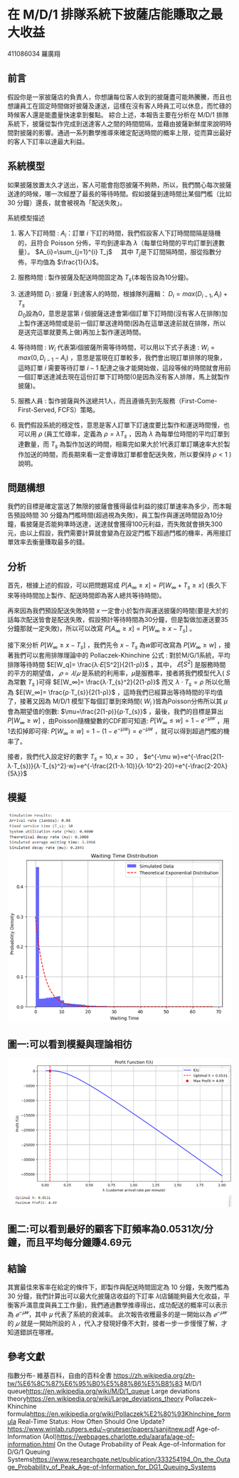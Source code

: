# 在 M/D/1 排隊系統下披薩店能賺取之最大收益
411086034 羅廣翔
## 前言
假設你是一家披薩店的負責人，你想讓每位客人收到的披薩盡可能熱騰騰，而且也想讓員工在固定時間做好披薩及運送，這樣在沒有客人時員工可以休息，而忙碌的時候客人還是能盡量快速拿到餐點。
綜合上述，本報告主要在分析在 M/D/1 排隊系統下，披薩從製作完成到送達客人之間的時間間隔，並藉由披薩新鮮度來說明時間對披薩的影響。通過一系列數學推導來確定配送時間的概率上限，從而算出最好的客人下訂率以達最大利益。


## 系統模型

如果披薩放置太久才送出，客人可能會抱怨披薩不夠熱，所以，我們關心每次披薩送達的時候，哪一次經歷了最長的等待時間。假如披薩到達時間比某個門檻（比如 30 分鐘）還長，就會被視為「配送失敗」。

系統模型描述
1. 客人下訂時間 : $A_{i}$：訂單 *i* 下訂的時間，我們假設客人下訂時間間隔是隨機的，且符合 Poisson 分佈，平均到達率為 $λ$（每單位時間的平均訂單到達數量）。
$A_{i}=\sum_{j=1}^{i} T_j$ &nbsp;&nbsp;&nbsp; 其中 $T_{j}$是下訂間隔時間，服從指數分佈，平均值為 $\frac{1}{λ}$。

1. 服務時間 : 製作披薩及配送時間固定為 $T_{s}$(本報告設為10分鐘)。

2. 送達時間 $D_{i}$ : 披薩 $i$ 到達客人的時間，根據隊列邏輯： $D_{i}=max(D_{i-1},A_{i})+T_{s}$ </br>
$D_{0}$設為0，意思是當第 $i$ 個披薩送達會第i個訂單下訂時間(沒有客人在排隊)加上製作運送時間或是前一個訂單送達時間(因為在這單送達前就在排隊，所以是送完這單就要馬上做)再加上製作運送時間。

1. 等待時間 : $W_i$ 代表第i個披薩所需等待時間，可以用以下式子表達 : $W_i=max(0,D_{i-1}-A_i)$ ，意思是當現在訂單較多，我們會出現訂單排隊的現象，這時訂單 $i$ 需要等待訂單 $i-1$ 配達之後才能開始做，這段等候的時間就會用前一個訂單送達減去現在這份訂單下訂時間(0是因為沒有客人排隊，馬上就製作披薩)。

2. 服務人員 : 製作披薩與外送總共1人，而且遵循先到先服務（First-Come-First-Served, FCFS）策略。

3. 我們假設系統的穩定性，意思是客人訂單下訂速度要比製作和運送時間慢，也可以用 $ρ$ (員工忙碌率，定義為 $ρ=λT_s$ ，因為 $λ$ 為每單位時間的平均訂單到達數量，而 $T_s$ 為製作加送的時間，相乘完如果大於1代表訂單訂購速率大於製作加送的時間，而長期來看一定會導致訂單都會配送失敗，所以要保持 $ρ< 1$ )說明。

## 問題構想
我們的目標是確定當送了無限的披薩會獲得最佳利益的接訂單速率為多少，而本報告預設時間 30 分鐘為門檻時間(超過視為失敗)，員工製作與運送時間設為10分鐘，看披薩是否能夠準時送達，送達就會獲得100元利益，而失敗就會損失300元，由以上假設，我們需要計算就會變為在設定門檻下超過門檻的機率，再用接訂單效率去衡量賺取最多的錢。

## 分析
首先，根據上述的假設，可以把問題寫成 $P[A_∞\geq x]=P[W_∞+T_{s}\geq x]$ (長久下來等待時間加上製作、配送時間即為客人總共等待時間)。

再來因為我們預設配送失敗時間 $x$ 一定會小於製作與運送披薩的時間(要是大於的話每次配送皆會是配送失敗，假設預計等待時間為30分鐘，但是製做加運送要35分鐘那就一定失敗)，所以可以改寫 $P[A_∞\geq x]=P[W_∞\geq x-T_{s}]$ 。

接下來分析 $P[W_∞\geq x-T_{s}]$ ，我們先令 $x-T_{s}$ 為$w$即可改寫為 $P[W_∞\geq w]$ ，接著我們可以套用排隊理論中的 Pollaczek-Khinchine 公式 : 對於M/G/1系統，平均排隊等待時間 $E[W_q]= \frac{λ⋅𝐸[S^2]}{2(1-ρ)}$ ，其中， $𝐸[S^2]$ 是服務時間的平方的期望值， $𝜌=𝜆/𝜇$ 是系統的利用率，𝜇是服務率，接者將我們模型代入( $S$ 為常數 $T_{s}$ )可得 $E[W_∞]= \frac{λ⋅T_{s}^2}{2(1-ρ)}$ 而又 $λ⋅T_{s}=ρ$ 所以化簡為 $E[W_∞]= \frac{ρ⋅T_{s}}{2(1-ρ)}$ ，這時我們已經算出等待時間的平均值了，接著又因為 M/D/1 模型下每個訂單到來時間( $W_i$ )皆為Poisson分佈所以其 $\mu$ 會為期望值的倒數: $\mu=\frac{2(1-ρ)}{ρ⋅T_{s}}$ ，最後，我們的目標是算出 $P[W_∞\geq w]$ ，由Poisson隨機變數的CDF即可知道: $P[W_∞\le w]=1-e^{-\mu w}$ ，用1去扣掉即可得: $P[W_∞\ge w]=1-(1-e^{-\mu w})=e^{-\mu w}$ ，就可以得到超過門檻的機率了。

接者，我們代入設定好的數字 $T_{s}=10,x=30$ ， $e^{-\mu w}=e^{-\frac{2(1-λ⋅T_{s})}{λ⋅T_{s}^2}⋅w}=e^{-\frac{2(1-λ⋅10)}{λ⋅10^2}⋅20}=e^{-\frac{2-20λ}{5λ}}$ 

## 模擬

![圖1](https://github.com/Jeff5870/RP_final/blob/dd21b7919d041c76b4e182a301c95b90f2a5068f/%E8%9E%A2%E5%B9%95%E6%93%B7%E5%8F%96%E7%95%AB%E9%9D%A2%202024-12-20%20203427.png)
## 圖一:可以看到模擬與理論相彷

![圖2](https://github.com/Jeff5870/RP_final/blob/dd21b7919d041c76b4e182a301c95b90f2a5068f/%E8%9E%A2%E5%B9%95%E6%93%B7%E5%8F%96%E7%95%AB%E9%9D%A2%202024-12-20%20203443.png)
## 圖二:可以看到最好的顧客下訂頻率為0.0531次/分鐘，而且平均每分鐘賺4.69元

## 結論
其實最佳來客率在給定的條件下，即製作與配送時間固定為 10 分鐘，失敗門檻為 30 分鐘，我們計算出可以最大化披薩店收益的下訂率 
𝜆(店鋪能夠最大化收益，平衡客戶滿意度與員工工作量)，我們通過數學推導得出，成功配送的概率可以表示為  $𝑒^{−𝜇𝑤}$，其中 𝜇 代表了系統的衰減率。
此次報告收穫最多的是一開始以為 $𝑒^{−𝜇𝑤}$ 的 $𝜇$ 就是一開始所設的 $λ$ ，代入才發現好像不大對，接者一步一步慢慢了解，才知道錯誤在哪裡。

## 參考文獻
指數分布- 維基百科，自由的百科全書 <https://zh.wikipedia.org/zh-tw/%E6%8C%87%E6%95%B0%E5%88%86%E5%B8%83>
M/D/1 queue<https://en.wikipedia.org/wiki/M/D/1_queue>
Large deviations theory<https://en.wikipedia.org/wiki/Large_deviations_theory>
Pollaczek–Khinchine formula<https://en.wikipedia.org/wiki/Pollaczek%E2%80%93Khinchine_formula>
Real-Time Status: How Often Should One Update?<https://www.winlab.rutgers.edu/~gruteser/papers/sanjitnew.pdf>
Age-of-Information (AoI)<https://webpages.charlotte.edu/aarafa/age-of-information.html>
On the Outage Probability of Peak Age-of-Information for D/G/1 Queuing Systems<https://www.researchgate.net/publication/333254194_On_the_Outage_Probability_of_Peak_Age-of-Information_for_DG1_Queuing_Systems>







